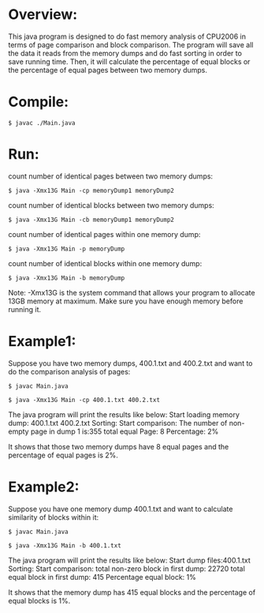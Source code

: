 
# Overview:
This java program is designed to do fast memory analysis of CPU2006 in terms of page comparison and block comparison. The program will save all the data it reads from the memory dumps and do fast sorting in order to save running time. Then, it will calculate the percentage of equal blocks or the percentage of equal pages between two memory dumps.

# Compile:
	$ javac ./Main.java

# Run:
count number of identical pages between two memory dumps:

	$ java -Xmx13G Main -cp memoryDump1 memoryDump2

count number of identical blocks between two memory dumps:

	$ java -Xmx13G Main -cb memoryDump1 memoryDump2
	
count number of identical pages within one memory dump:

	$ java -Xmx13G Main -p memoryDump
	
count number of identical blocks within one memory dump:

	$ java -Xmx13G Main -b memoryDump

Note: -Xmx13G is the system command that allows your program to allocate 13GB   memory at maximum. Make sure you have enough memory before running it.

# Example1:
Suppose you have two memory dumps, 400.1.txt and 400.2.txt and want to do the comparison analysis of pages:

	$ javac Main.java
	
 	$ java -Xmx13G Main -cp 400.1.txt 400.2.txt
	
The java program will print the results like below:
Start loading memory dump: 400.1.txt  400.2.txt
Sorting:
Start comparison:
The number of non-empty page in dump 1 is:355
total equal Page: 8
Percentage: 2%

It shows that those two memory dumps have 8 equal pages and the percentage of equal pages is 2%.

# Example2:
Suppose you have one memory dump 400.1.txt and want to calculate similarity of blocks within it:

	$ javac Main.java

	$ java -Xmx13G Main -b 400.1.txt

The java program will print the results like below:
Start dump files:400.1.txt
Sorting:
Start comparison:
total non-zero block in first dump: 22720
total equal block in first dump: 415
Percentage equal block: 1%

It shows that the memory dump has 415 equal blocks and the percentage of equal blocks is 1%.

